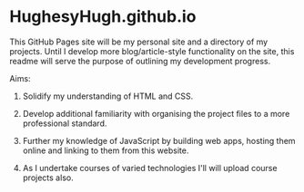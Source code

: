 # HughesyHugh.github.io

This GitHub Pages site will be my personal site and a directory of my projects. Until I develop more blog/article-style functionality on the site, this readme will serve the purpose of outlining my development progress.

Aims:
1. Solidify my understanding of HTML and CSS. 
2. Develop additional familiarity with organising the project files to a more professional standard.

3. Further my knowledge of JavaScript by building web apps, hosting them online and linking to them from this website. 

4. As I undertake courses of varied technologies I'll will upload course projects also.